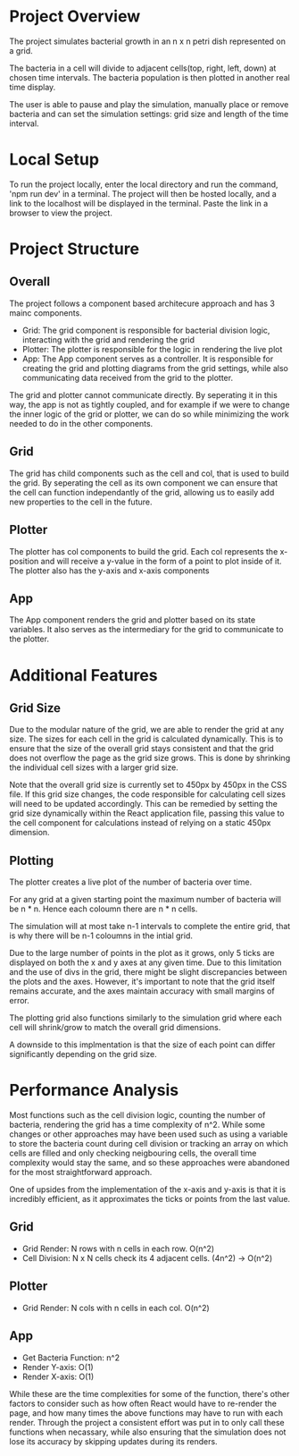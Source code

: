 # Project Overview

The project simulates bacterial growth in an n x n petri dish represented on a grid.

The bacteria in a cell will divide to adjacent cells(top, right, left, down) at chosen time intervals. The bacteria population is then plotted in another real time display.

The user is able to pause and play the simulation, manually place or remove bacteria and can set the simulation settings: grid size and length of the time interval.

# Local Setup

To run the project locally, enter the local directory and run the command, 'npm run dev' in a terminal. The project will then be hosted locally, and a link to the localhost will be displayed in the terminal. Paste the link in a browser to view the project.

# Project Structure

## Overall
The project follows a component based architecure approach and has 3 mainc components. 
- Grid: The grid component is responsible for bacterial division logic, interacting with the grid and rendering the grid
- Plotter: The plotter is responsible for the logic in rendering the live plot
- App: The App component serves as a controller. It is responsible for creating the grid and plotting diagrams from the grid settings, while also communicating data received from the grid to the plotter. 

The grid and plotter cannot communicate directly. By seperating it in this way, the app is not as tightly coupled, and for example if we were to change the inner logic of the grid or plotter, we can do so while minimizing the work needed to do in the other components.

## Grid
The grid has child components such as the cell and col, that is used to build the grid. By seperating the cell as its own component we can ensure that the cell can function independantly of the grid, allowing us to easily add new properties to the cell in the future.

## Plotter
The plotter has col components to build the grid. Each col represents the x-position and will receive a y-value in the form of a point to plot inside of it. The plotter also has the y-axis and x-axis components

## App
The App component renders the grid and plotter based on its state variables. It also serves as the intermediary for the grid to communicate to the plotter.

# Additional Features

## Grid Size
Due to the modular nature of the grid, we are able to render the grid at any size. The sizes for each cell in the grid is calculated dynamically. This is to ensure that the size of the overall grid stays consistent and that the grid does not overflow the page as the grid size grows. This is done by shrinking the individual cell sizes with a larger grid size.

Note that the overall grid size is currently set to 450px by 450px in the CSS file. If this grid size changes, the code responsible for calculating cell sizes will need to be updated accordingly. This can be remedied by setting the grid size dynamically within the React application file, passing this value to the cell component for calculations instead of relying on a static 450px dimension.

## Plotting
The plotter creates a live plot of the number of bacteria over time. 

For any grid at a given starting point the maximum number of bacteria will be n * n. Hence each coloumn there are n * n cells. 

The simulation will at most take n-1 intervals to complete the entire grid, that is why there will be n-1 coloumns in the intial grid. 

Due to the large number of points in the plot as it grows, only 5 ticks are displayed on both the x and y axes at any given time. Due to this limitation and the use of divs in the grid, there might be slight discrepancies between the plots and the axes. However, it's important to note that the grid itself remains accurate, and the axes maintain accuracy with small margins of error.

The plotting grid also functions similarly to the simulation grid where each cell will shrink/grow to match the overall grid dimensions. 

A downside to this implmentation is that the size of each point can differ significantly depending on the grid size.

# Performance Analysis
Most functions such as the cell division logic, counting the number of bacteria, rendering the grid has a time complexity of n^2. While some changes or other approaches may have been used such as using a variable to store the bacteria count during cell division or tracking an array on which cells are filled and only checking neigbouring cells, the overall time complexity would stay the same, and so these approaches were abandoned for the most straightforward approach.

One of upsides from the implementation of the x-axis and y-axis is that it is incredibly efficient, as it approximates the ticks or points from the last value.

## Grid
 - Grid Render: N rows with n cells in each row. O(n^2)
 - Cell Division: N x N cells check its 4 adjacent cells. (4n^2) -> O(n^2)

## Plotter
- Grid Render: N cols with n cells in each col. O(n^2) 

 ## App
 - Get Bacteria Function: n^2
 - Render Y-axis: O(1)
 - Render X-axis: O(1)

While these are the time complexities for some of the function, there's other factors to consider such as how often React would have to re-render the page, and how many times the above functions may have to run with each render. Through the project a consistent effort was put in to only call these functions when necassary, while also ensuring that the simulation does not lose its accuracy by skipping updates during its renders.